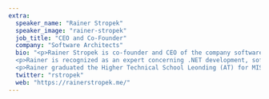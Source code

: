 ```yaml
---
extra:
  speaker_name: "Rainer Stropek"
  speaker_image: "rainer-stropek"
  job_title: "CEO and Co-Founder"
  company: "Software Architects"
  bio: "<p>Rainer Stropek is co-founder and CEO of the company software architects and has been serving this role since 2008. At software architects Rainer and his team are developing the award-winning SaaS time tracking solution “time cockpit”. Previously, Rainer founded and led two IT consulting firms that worked in the area of developing software solution based on the Microsoft technology stack.</p>
  <p>Rainer is recognized as an expert concerning .NET development, software architecture and databases. He has written numerous books and articles on C#, Go, Rust, database development, Microsoft Azure, XAML, and web development. Additionally he regularly speaks at conferences, workshops and trainings in Europe and the US. In 2010 Rainer has become one of the first MVPs for the Microsoft Azure platform. In 2015, Rainer also became a Microsoft Regional Director. 2016, Rainer also got the MVP award for Visual Studio and Developer Technologies.</p>
  <p>Rainer graduated the Higher Technical School Leonding (AT) for MIS with honors and holds a BSc (Hons) Computer Studies of the University of Derby (UK).</p>"
  twitter: "rstropek"
  web: "https://rainerstropek.me/"
---
```

